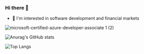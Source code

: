 ### Hi there 👋

<!--
**ucrengineer/ucrengineer** is a ✨ _special_ ✨ repository because its `README.md` (this file) appears on your GitHub profile.


Here are some ideas to get you started:
-->

- 🔭 I'm interested in software development and financial markets
<!--
- 🌱 I’m currently learning ...
- 👯 I’m looking to collaborate on ...
- 🤔 I’m looking for help with ...
- 💬 Ask me about ...
- 📫 How to reach me: ...
- 😄 Pronouns: ...
- ⚡ Fun fact: ...
-->
 
![microsoft-certified-azure-developer-associate 1 (2)](https://github.com/ucrengineer/ucrengineer/assets/52877259/e9bd60ca-1e27-4e29-9245-729b201b49d5)

![Anurag's GitHub stats](https://github-readme-stats.vercel.app/api?username=ucrengineer&show_icons=true&theme=tokyonight)

![Top Langs](https://github-readme-stats.vercel.app/api/top-langs/?username=ucrengineer&show_icons=true&theme=tokyonight)
